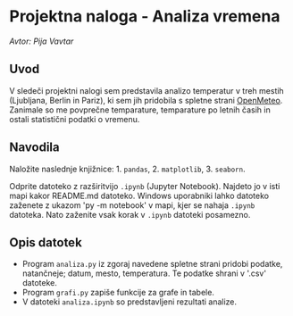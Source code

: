 # Projektna naloga - Analiza vremena
 
 *Avtor: Pija Vavtar*

 ## Uvod

V sledeči projektni nalogi sem predstavila analizo temperatur v treh mestih (Ljubljana, Berlin in Pariz), ki sem jih pridobila s spletne strani [OpenMeteo](https://open-meteo.com/en/docs). Zanimale so me povprečne temparature, temparature po letnih časih in ostali statistični podatki o vremenu.

## Navodila

Naložite naslednje knjižnice:
    1. `pandas`,
    2. `matplotlib`,
    3. `seaborn`.

Odprite datoteko z razširitvijo `.ipynb` (Jupyter Notebook). Najdeto jo v isti mapi kakor README.md datoteko. Windows uporabniki lahko datoteko zaženete z ukazom 'py -m notebook' v mapi, kjer se nahaja `.ipynb` datoteka. Nato zaženite vsak korak v `.ipynb` datoteki posamezno.

## Opis datotek

* Program `analiza.py` iz zgoraj navedene spletne strani pridobi podatke, natančneje; datum, mesto, temperatura. Te podatke shrani v '.csv' datoteke.
* Program `grafi.py` zapiše funkcije za grafe in tabele.
* V datoteki `analiza.ipynb` so predstavljeni rezultati analize. 
